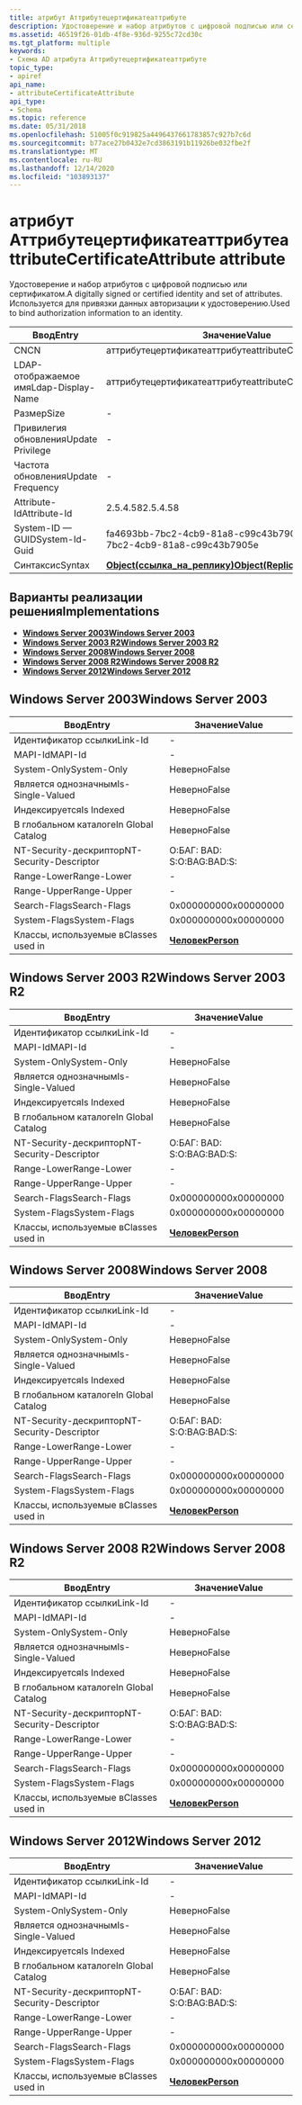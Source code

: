 ```yaml
---
title: атрибут Аттрибутецертификатеаттрибуте
description: Удостоверение и набор атрибутов с цифровой подписью или сертификатом. Используется для привязки данных авторизации к удостоверению.
ms.assetid: 46519f26-01db-4f8e-936d-9255c72cd30c
ms.tgt_platform: multiple
keywords:
- Схема AD атрибута Аттрибутецертификатеаттрибуте
topic_type:
- apiref
api_name:
- attributeCertificateAttribute
api_type:
- Schema
ms.topic: reference
ms.date: 05/31/2018
ms.openlocfilehash: 51005f0c919825a4496437661783857c927b7c6d
ms.sourcegitcommit: b77ace27b0432e7cd3863191b11926be032fbe2f
ms.translationtype: MT
ms.contentlocale: ru-RU
ms.lasthandoff: 12/14/2020
ms.locfileid: "103893137"
---
```

# <a name="attributecertificateattribute-attribute"></a><span data-ttu-id="9ab8e-105">атрибут Аттрибутецертификатеаттрибуте</span><span class="sxs-lookup"><span data-stu-id="9ab8e-105">attributeCertificateAttribute attribute</span></span>

<span data-ttu-id="9ab8e-106">Удостоверение и набор атрибутов с цифровой подписью или сертификатом.</span><span class="sxs-lookup"><span data-stu-id="9ab8e-106">A digitally signed or certified identity and set of attributes.</span></span> <span data-ttu-id="9ab8e-107">Используется для привязки данных авторизации к удостоверению.</span><span class="sxs-lookup"><span data-stu-id="9ab8e-107">Used to bind authorization information to an identity.</span></span>



| <span data-ttu-id="9ab8e-108">Ввод</span><span class="sxs-lookup"><span data-stu-id="9ab8e-108">Entry</span></span> | <span data-ttu-id="9ab8e-109">Значение</span><span class="sxs-lookup"><span data-stu-id="9ab8e-109">Value</span></span> |
|-------------------|-------------------------------------------------------|
| <span data-ttu-id="9ab8e-110">CN</span><span class="sxs-lookup"><span data-stu-id="9ab8e-110">CN</span></span>                | <span data-ttu-id="9ab8e-111">аттрибутецертификатеаттрибуте</span><span class="sxs-lookup"><span data-stu-id="9ab8e-111">attributeCertificateAttribute</span></span>                         |
| <span data-ttu-id="9ab8e-112">LDAP-отображаемое имя</span><span class="sxs-lookup"><span data-stu-id="9ab8e-112">Ldap-Display-Name</span></span> | <span data-ttu-id="9ab8e-113">аттрибутецертификатеаттрибуте</span><span class="sxs-lookup"><span data-stu-id="9ab8e-113">attributeCertificateAttribute</span></span>                         |
| <span data-ttu-id="9ab8e-114">Размер</span><span class="sxs-lookup"><span data-stu-id="9ab8e-114">Size</span></span>              | \-                                                    |
| <span data-ttu-id="9ab8e-115">Привилегия обновления</span><span class="sxs-lookup"><span data-stu-id="9ab8e-115">Update Privilege</span></span>  | \-                                                    |
| <span data-ttu-id="9ab8e-116">Частота обновления</span><span class="sxs-lookup"><span data-stu-id="9ab8e-116">Update Frequency</span></span>  | \-                                                    |
| <span data-ttu-id="9ab8e-117">Attribute-Id</span><span class="sxs-lookup"><span data-stu-id="9ab8e-117">Attribute-Id</span></span>      | <span data-ttu-id="9ab8e-118">2.5.4.58</span><span class="sxs-lookup"><span data-stu-id="9ab8e-118">2.5.4.58</span></span>                                              |
| <span data-ttu-id="9ab8e-119">System-ID — GUID</span><span class="sxs-lookup"><span data-stu-id="9ab8e-119">System-Id-Guid</span></span>    | <span data-ttu-id="9ab8e-120">fa4693bb-7bc2-4cb9-81a8-c99c43b7905e</span><span class="sxs-lookup"><span data-stu-id="9ab8e-120">fa4693bb-7bc2-4cb9-81a8-c99c43b7905e</span></span>                  |
| <span data-ttu-id="9ab8e-121">Синтаксис</span><span class="sxs-lookup"><span data-stu-id="9ab8e-121">Syntax</span></span>            | [<span data-ttu-id="9ab8e-122">**Object(ссылка_на_реплику)**</span><span class="sxs-lookup"><span data-stu-id="9ab8e-122">**Object(Replica-Link)**</span></span>](s-object-replica-link.md) |



## <a name="implementations"></a><span data-ttu-id="9ab8e-123">Варианты реализации решения</span><span class="sxs-lookup"><span data-stu-id="9ab8e-123">Implementations</span></span>

-   [<span data-ttu-id="9ab8e-124">**Windows Server 2003**</span><span class="sxs-lookup"><span data-stu-id="9ab8e-124">**Windows Server 2003**</span></span>](#windows-server-2003)
-   [<span data-ttu-id="9ab8e-125">**Windows Server 2003 R2**</span><span class="sxs-lookup"><span data-stu-id="9ab8e-125">**Windows Server 2003 R2**</span></span>](#windows-server-2003-r2)
-   [<span data-ttu-id="9ab8e-126">**Windows Server 2008**</span><span class="sxs-lookup"><span data-stu-id="9ab8e-126">**Windows Server 2008**</span></span>](#windows-server-2008)
-   [<span data-ttu-id="9ab8e-127">**Windows Server 2008 R2**</span><span class="sxs-lookup"><span data-stu-id="9ab8e-127">**Windows Server 2008 R2**</span></span>](#windows-server-2008-r2)
-   [<span data-ttu-id="9ab8e-128">**Windows Server 2012**</span><span class="sxs-lookup"><span data-stu-id="9ab8e-128">**Windows Server 2012**</span></span>](#windows-server-2012)

## <a name="windows-server-2003"></a><span data-ttu-id="9ab8e-129">Windows Server 2003</span><span class="sxs-lookup"><span data-stu-id="9ab8e-129">Windows Server 2003</span></span>



| <span data-ttu-id="9ab8e-130">Ввод</span><span class="sxs-lookup"><span data-stu-id="9ab8e-130">Entry</span></span> | <span data-ttu-id="9ab8e-131">Значение</span><span class="sxs-lookup"><span data-stu-id="9ab8e-131">Value</span></span> |
|------------------------|---------------------------------------|
| <span data-ttu-id="9ab8e-132">Идентификатор ссылки</span><span class="sxs-lookup"><span data-stu-id="9ab8e-132">Link-Id</span></span>                | \-                                    |
| <span data-ttu-id="9ab8e-133">MAPI-Id</span><span class="sxs-lookup"><span data-stu-id="9ab8e-133">MAPI-Id</span></span>                | \-                                    |
| <span data-ttu-id="9ab8e-134">System-Only</span><span class="sxs-lookup"><span data-stu-id="9ab8e-134">System-Only</span></span>            | <span data-ttu-id="9ab8e-135">Неверно</span><span class="sxs-lookup"><span data-stu-id="9ab8e-135">False</span></span>                                 |
| <span data-ttu-id="9ab8e-136">Является однозначным</span><span class="sxs-lookup"><span data-stu-id="9ab8e-136">Is-Single-Valued</span></span>       | <span data-ttu-id="9ab8e-137">Неверно</span><span class="sxs-lookup"><span data-stu-id="9ab8e-137">False</span></span>                                 |
| <span data-ttu-id="9ab8e-138">Индексируется</span><span class="sxs-lookup"><span data-stu-id="9ab8e-138">Is Indexed</span></span>             | <span data-ttu-id="9ab8e-139">Неверно</span><span class="sxs-lookup"><span data-stu-id="9ab8e-139">False</span></span>                                 |
| <span data-ttu-id="9ab8e-140">В глобальном каталоге</span><span class="sxs-lookup"><span data-stu-id="9ab8e-140">In Global Catalog</span></span>      | <span data-ttu-id="9ab8e-141">Неверно</span><span class="sxs-lookup"><span data-stu-id="9ab8e-141">False</span></span>                                 |
| <span data-ttu-id="9ab8e-142">NT-Security-дескриптор</span><span class="sxs-lookup"><span data-stu-id="9ab8e-142">NT-Security-Descriptor</span></span> | <span data-ttu-id="9ab8e-143">О:БАГ: BAD: S:</span><span class="sxs-lookup"><span data-stu-id="9ab8e-143">O:BAG:BAD:S:</span></span>                          |
| <span data-ttu-id="9ab8e-144">Range-Lower</span><span class="sxs-lookup"><span data-stu-id="9ab8e-144">Range-Lower</span></span>            | \-                                    |
| <span data-ttu-id="9ab8e-145">Range-Upper</span><span class="sxs-lookup"><span data-stu-id="9ab8e-145">Range-Upper</span></span>            | \-                                    |
| <span data-ttu-id="9ab8e-146">Search-Flags</span><span class="sxs-lookup"><span data-stu-id="9ab8e-146">Search-Flags</span></span>           | <span data-ttu-id="9ab8e-147">0x00000000</span><span class="sxs-lookup"><span data-stu-id="9ab8e-147">0x00000000</span></span>                            |
| <span data-ttu-id="9ab8e-148">System-Flags</span><span class="sxs-lookup"><span data-stu-id="9ab8e-148">System-Flags</span></span>           | <span data-ttu-id="9ab8e-149">0x00000000</span><span class="sxs-lookup"><span data-stu-id="9ab8e-149">0x00000000</span></span>                            |
| <span data-ttu-id="9ab8e-150">Классы, используемые в</span><span class="sxs-lookup"><span data-stu-id="9ab8e-150">Classes used in</span></span>        | [<span data-ttu-id="9ab8e-151">**Человек**</span><span class="sxs-lookup"><span data-stu-id="9ab8e-151">**Person**</span></span>](c-person.md)<br/> |



## <a name="windows-server-2003-r2"></a><span data-ttu-id="9ab8e-152">Windows Server 2003 R2</span><span class="sxs-lookup"><span data-stu-id="9ab8e-152">Windows Server 2003 R2</span></span>



| <span data-ttu-id="9ab8e-153">Ввод</span><span class="sxs-lookup"><span data-stu-id="9ab8e-153">Entry</span></span> | <span data-ttu-id="9ab8e-154">Значение</span><span class="sxs-lookup"><span data-stu-id="9ab8e-154">Value</span></span> |
|------------------------|---------------------------------------|
| <span data-ttu-id="9ab8e-155">Идентификатор ссылки</span><span class="sxs-lookup"><span data-stu-id="9ab8e-155">Link-Id</span></span>                | \-                                    |
| <span data-ttu-id="9ab8e-156">MAPI-Id</span><span class="sxs-lookup"><span data-stu-id="9ab8e-156">MAPI-Id</span></span>                | \-                                    |
| <span data-ttu-id="9ab8e-157">System-Only</span><span class="sxs-lookup"><span data-stu-id="9ab8e-157">System-Only</span></span>            | <span data-ttu-id="9ab8e-158">Неверно</span><span class="sxs-lookup"><span data-stu-id="9ab8e-158">False</span></span>                                 |
| <span data-ttu-id="9ab8e-159">Является однозначным</span><span class="sxs-lookup"><span data-stu-id="9ab8e-159">Is-Single-Valued</span></span>       | <span data-ttu-id="9ab8e-160">Неверно</span><span class="sxs-lookup"><span data-stu-id="9ab8e-160">False</span></span>                                 |
| <span data-ttu-id="9ab8e-161">Индексируется</span><span class="sxs-lookup"><span data-stu-id="9ab8e-161">Is Indexed</span></span>             | <span data-ttu-id="9ab8e-162">Неверно</span><span class="sxs-lookup"><span data-stu-id="9ab8e-162">False</span></span>                                 |
| <span data-ttu-id="9ab8e-163">В глобальном каталоге</span><span class="sxs-lookup"><span data-stu-id="9ab8e-163">In Global Catalog</span></span>      | <span data-ttu-id="9ab8e-164">Неверно</span><span class="sxs-lookup"><span data-stu-id="9ab8e-164">False</span></span>                                 |
| <span data-ttu-id="9ab8e-165">NT-Security-дескриптор</span><span class="sxs-lookup"><span data-stu-id="9ab8e-165">NT-Security-Descriptor</span></span> | <span data-ttu-id="9ab8e-166">О:БАГ: BAD: S:</span><span class="sxs-lookup"><span data-stu-id="9ab8e-166">O:BAG:BAD:S:</span></span>                          |
| <span data-ttu-id="9ab8e-167">Range-Lower</span><span class="sxs-lookup"><span data-stu-id="9ab8e-167">Range-Lower</span></span>            | \-                                    |
| <span data-ttu-id="9ab8e-168">Range-Upper</span><span class="sxs-lookup"><span data-stu-id="9ab8e-168">Range-Upper</span></span>            | \-                                    |
| <span data-ttu-id="9ab8e-169">Search-Flags</span><span class="sxs-lookup"><span data-stu-id="9ab8e-169">Search-Flags</span></span>           | <span data-ttu-id="9ab8e-170">0x00000000</span><span class="sxs-lookup"><span data-stu-id="9ab8e-170">0x00000000</span></span>                            |
| <span data-ttu-id="9ab8e-171">System-Flags</span><span class="sxs-lookup"><span data-stu-id="9ab8e-171">System-Flags</span></span>           | <span data-ttu-id="9ab8e-172">0x00000000</span><span class="sxs-lookup"><span data-stu-id="9ab8e-172">0x00000000</span></span>                            |
| <span data-ttu-id="9ab8e-173">Классы, используемые в</span><span class="sxs-lookup"><span data-stu-id="9ab8e-173">Classes used in</span></span>        | [<span data-ttu-id="9ab8e-174">**Человек**</span><span class="sxs-lookup"><span data-stu-id="9ab8e-174">**Person**</span></span>](c-person.md)<br/> |



## <a name="windows-server-2008"></a><span data-ttu-id="9ab8e-175">Windows Server 2008</span><span class="sxs-lookup"><span data-stu-id="9ab8e-175">Windows Server 2008</span></span>



| <span data-ttu-id="9ab8e-176">Ввод</span><span class="sxs-lookup"><span data-stu-id="9ab8e-176">Entry</span></span> | <span data-ttu-id="9ab8e-177">Значение</span><span class="sxs-lookup"><span data-stu-id="9ab8e-177">Value</span></span> |
|------------------------|---------------------------------------|
| <span data-ttu-id="9ab8e-178">Идентификатор ссылки</span><span class="sxs-lookup"><span data-stu-id="9ab8e-178">Link-Id</span></span>                | \-                                    |
| <span data-ttu-id="9ab8e-179">MAPI-Id</span><span class="sxs-lookup"><span data-stu-id="9ab8e-179">MAPI-Id</span></span>                | \-                                    |
| <span data-ttu-id="9ab8e-180">System-Only</span><span class="sxs-lookup"><span data-stu-id="9ab8e-180">System-Only</span></span>            | <span data-ttu-id="9ab8e-181">Неверно</span><span class="sxs-lookup"><span data-stu-id="9ab8e-181">False</span></span>                                 |
| <span data-ttu-id="9ab8e-182">Является однозначным</span><span class="sxs-lookup"><span data-stu-id="9ab8e-182">Is-Single-Valued</span></span>       | <span data-ttu-id="9ab8e-183">Неверно</span><span class="sxs-lookup"><span data-stu-id="9ab8e-183">False</span></span>                                 |
| <span data-ttu-id="9ab8e-184">Индексируется</span><span class="sxs-lookup"><span data-stu-id="9ab8e-184">Is Indexed</span></span>             | <span data-ttu-id="9ab8e-185">Неверно</span><span class="sxs-lookup"><span data-stu-id="9ab8e-185">False</span></span>                                 |
| <span data-ttu-id="9ab8e-186">В глобальном каталоге</span><span class="sxs-lookup"><span data-stu-id="9ab8e-186">In Global Catalog</span></span>      | <span data-ttu-id="9ab8e-187">Неверно</span><span class="sxs-lookup"><span data-stu-id="9ab8e-187">False</span></span>                                 |
| <span data-ttu-id="9ab8e-188">NT-Security-дескриптор</span><span class="sxs-lookup"><span data-stu-id="9ab8e-188">NT-Security-Descriptor</span></span> | <span data-ttu-id="9ab8e-189">О:БАГ: BAD: S:</span><span class="sxs-lookup"><span data-stu-id="9ab8e-189">O:BAG:BAD:S:</span></span>                          |
| <span data-ttu-id="9ab8e-190">Range-Lower</span><span class="sxs-lookup"><span data-stu-id="9ab8e-190">Range-Lower</span></span>            | \-                                    |
| <span data-ttu-id="9ab8e-191">Range-Upper</span><span class="sxs-lookup"><span data-stu-id="9ab8e-191">Range-Upper</span></span>            | \-                                    |
| <span data-ttu-id="9ab8e-192">Search-Flags</span><span class="sxs-lookup"><span data-stu-id="9ab8e-192">Search-Flags</span></span>           | <span data-ttu-id="9ab8e-193">0x00000000</span><span class="sxs-lookup"><span data-stu-id="9ab8e-193">0x00000000</span></span>                            |
| <span data-ttu-id="9ab8e-194">System-Flags</span><span class="sxs-lookup"><span data-stu-id="9ab8e-194">System-Flags</span></span>           | <span data-ttu-id="9ab8e-195">0x00000000</span><span class="sxs-lookup"><span data-stu-id="9ab8e-195">0x00000000</span></span>                            |
| <span data-ttu-id="9ab8e-196">Классы, используемые в</span><span class="sxs-lookup"><span data-stu-id="9ab8e-196">Classes used in</span></span>        | [<span data-ttu-id="9ab8e-197">**Человек**</span><span class="sxs-lookup"><span data-stu-id="9ab8e-197">**Person**</span></span>](c-person.md)<br/> |



## <a name="windows-server-2008-r2"></a><span data-ttu-id="9ab8e-198">Windows Server 2008 R2</span><span class="sxs-lookup"><span data-stu-id="9ab8e-198">Windows Server 2008 R2</span></span>



| <span data-ttu-id="9ab8e-199">Ввод</span><span class="sxs-lookup"><span data-stu-id="9ab8e-199">Entry</span></span> | <span data-ttu-id="9ab8e-200">Значение</span><span class="sxs-lookup"><span data-stu-id="9ab8e-200">Value</span></span> |
|------------------------|---------------------------------------|
| <span data-ttu-id="9ab8e-201">Идентификатор ссылки</span><span class="sxs-lookup"><span data-stu-id="9ab8e-201">Link-Id</span></span>                | \-                                    |
| <span data-ttu-id="9ab8e-202">MAPI-Id</span><span class="sxs-lookup"><span data-stu-id="9ab8e-202">MAPI-Id</span></span>                | \-                                    |
| <span data-ttu-id="9ab8e-203">System-Only</span><span class="sxs-lookup"><span data-stu-id="9ab8e-203">System-Only</span></span>            | <span data-ttu-id="9ab8e-204">Неверно</span><span class="sxs-lookup"><span data-stu-id="9ab8e-204">False</span></span>                                 |
| <span data-ttu-id="9ab8e-205">Является однозначным</span><span class="sxs-lookup"><span data-stu-id="9ab8e-205">Is-Single-Valued</span></span>       | <span data-ttu-id="9ab8e-206">Неверно</span><span class="sxs-lookup"><span data-stu-id="9ab8e-206">False</span></span>                                 |
| <span data-ttu-id="9ab8e-207">Индексируется</span><span class="sxs-lookup"><span data-stu-id="9ab8e-207">Is Indexed</span></span>             | <span data-ttu-id="9ab8e-208">Неверно</span><span class="sxs-lookup"><span data-stu-id="9ab8e-208">False</span></span>                                 |
| <span data-ttu-id="9ab8e-209">В глобальном каталоге</span><span class="sxs-lookup"><span data-stu-id="9ab8e-209">In Global Catalog</span></span>      | <span data-ttu-id="9ab8e-210">Неверно</span><span class="sxs-lookup"><span data-stu-id="9ab8e-210">False</span></span>                                 |
| <span data-ttu-id="9ab8e-211">NT-Security-дескриптор</span><span class="sxs-lookup"><span data-stu-id="9ab8e-211">NT-Security-Descriptor</span></span> | <span data-ttu-id="9ab8e-212">О:БАГ: BAD: S:</span><span class="sxs-lookup"><span data-stu-id="9ab8e-212">O:BAG:BAD:S:</span></span>                          |
| <span data-ttu-id="9ab8e-213">Range-Lower</span><span class="sxs-lookup"><span data-stu-id="9ab8e-213">Range-Lower</span></span>            | \-                                    |
| <span data-ttu-id="9ab8e-214">Range-Upper</span><span class="sxs-lookup"><span data-stu-id="9ab8e-214">Range-Upper</span></span>            | \-                                    |
| <span data-ttu-id="9ab8e-215">Search-Flags</span><span class="sxs-lookup"><span data-stu-id="9ab8e-215">Search-Flags</span></span>           | <span data-ttu-id="9ab8e-216">0x00000000</span><span class="sxs-lookup"><span data-stu-id="9ab8e-216">0x00000000</span></span>                            |
| <span data-ttu-id="9ab8e-217">System-Flags</span><span class="sxs-lookup"><span data-stu-id="9ab8e-217">System-Flags</span></span>           | <span data-ttu-id="9ab8e-218">0x00000000</span><span class="sxs-lookup"><span data-stu-id="9ab8e-218">0x00000000</span></span>                            |
| <span data-ttu-id="9ab8e-219">Классы, используемые в</span><span class="sxs-lookup"><span data-stu-id="9ab8e-219">Classes used in</span></span>        | [<span data-ttu-id="9ab8e-220">**Человек**</span><span class="sxs-lookup"><span data-stu-id="9ab8e-220">**Person**</span></span>](c-person.md)<br/> |



## <a name="windows-server-2012"></a><span data-ttu-id="9ab8e-221">Windows Server 2012</span><span class="sxs-lookup"><span data-stu-id="9ab8e-221">Windows Server 2012</span></span>



| <span data-ttu-id="9ab8e-222">Ввод</span><span class="sxs-lookup"><span data-stu-id="9ab8e-222">Entry</span></span> | <span data-ttu-id="9ab8e-223">Значение</span><span class="sxs-lookup"><span data-stu-id="9ab8e-223">Value</span></span> |
|------------------------|---------------------------------------|
| <span data-ttu-id="9ab8e-224">Идентификатор ссылки</span><span class="sxs-lookup"><span data-stu-id="9ab8e-224">Link-Id</span></span>                | \-                                    |
| <span data-ttu-id="9ab8e-225">MAPI-Id</span><span class="sxs-lookup"><span data-stu-id="9ab8e-225">MAPI-Id</span></span>                | \-                                    |
| <span data-ttu-id="9ab8e-226">System-Only</span><span class="sxs-lookup"><span data-stu-id="9ab8e-226">System-Only</span></span>            | <span data-ttu-id="9ab8e-227">Неверно</span><span class="sxs-lookup"><span data-stu-id="9ab8e-227">False</span></span>                                 |
| <span data-ttu-id="9ab8e-228">Является однозначным</span><span class="sxs-lookup"><span data-stu-id="9ab8e-228">Is-Single-Valued</span></span>       | <span data-ttu-id="9ab8e-229">Неверно</span><span class="sxs-lookup"><span data-stu-id="9ab8e-229">False</span></span>                                 |
| <span data-ttu-id="9ab8e-230">Индексируется</span><span class="sxs-lookup"><span data-stu-id="9ab8e-230">Is Indexed</span></span>             | <span data-ttu-id="9ab8e-231">Неверно</span><span class="sxs-lookup"><span data-stu-id="9ab8e-231">False</span></span>                                 |
| <span data-ttu-id="9ab8e-232">В глобальном каталоге</span><span class="sxs-lookup"><span data-stu-id="9ab8e-232">In Global Catalog</span></span>      | <span data-ttu-id="9ab8e-233">Неверно</span><span class="sxs-lookup"><span data-stu-id="9ab8e-233">False</span></span>                                 |
| <span data-ttu-id="9ab8e-234">NT-Security-дескриптор</span><span class="sxs-lookup"><span data-stu-id="9ab8e-234">NT-Security-Descriptor</span></span> | <span data-ttu-id="9ab8e-235">О:БАГ: BAD: S:</span><span class="sxs-lookup"><span data-stu-id="9ab8e-235">O:BAG:BAD:S:</span></span>                          |
| <span data-ttu-id="9ab8e-236">Range-Lower</span><span class="sxs-lookup"><span data-stu-id="9ab8e-236">Range-Lower</span></span>            | \-                                    |
| <span data-ttu-id="9ab8e-237">Range-Upper</span><span class="sxs-lookup"><span data-stu-id="9ab8e-237">Range-Upper</span></span>            | \-                                    |
| <span data-ttu-id="9ab8e-238">Search-Flags</span><span class="sxs-lookup"><span data-stu-id="9ab8e-238">Search-Flags</span></span>           | <span data-ttu-id="9ab8e-239">0x00000000</span><span class="sxs-lookup"><span data-stu-id="9ab8e-239">0x00000000</span></span>                            |
| <span data-ttu-id="9ab8e-240">System-Flags</span><span class="sxs-lookup"><span data-stu-id="9ab8e-240">System-Flags</span></span>           | <span data-ttu-id="9ab8e-241">0x00000000</span><span class="sxs-lookup"><span data-stu-id="9ab8e-241">0x00000000</span></span>                            |
| <span data-ttu-id="9ab8e-242">Классы, используемые в</span><span class="sxs-lookup"><span data-stu-id="9ab8e-242">Classes used in</span></span>        | [<span data-ttu-id="9ab8e-243">**Человек**</span><span class="sxs-lookup"><span data-stu-id="9ab8e-243">**Person**</span></span>](c-person.md)<br/> |



 

 





